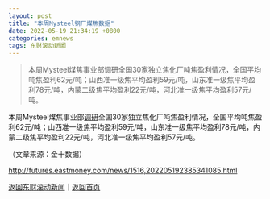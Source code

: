 ```yaml
---
layout: post
title: "本周Mysteel钢厂煤焦数据"
date: 2022-05-19 21:34:19 +0800
categories: emnews
tags: 东财滚动新闻
---
```

> 本周Mysteel煤焦事业部调研全国30家独立焦化厂吨焦盈利情况，全国平均吨焦盈利62元/吨；山西准一级焦平均盈利59元/吨，山东准一级焦平均盈利78元/吨，内蒙二级焦平均盈利22元/吨，河北准一级焦平均盈利57元/吨。

<p>本周Mysteel煤焦事业部<span id="Info.3274"><a href="http://data.eastmoney.com/jgdy/" class="infokey">调研</a></span>全国30家独立焦化厂吨焦盈利情况，全国平均吨焦盈利62元/吨；山西准一级焦平均盈利59元/吨，山东准一级焦平均盈利78元/吨，内蒙二级焦平均盈利22元/吨，河北准一级焦平均盈利57元/吨。</p><p class="em_media">（文章来源：金十数据）</p>

<http://futures.eastmoney.com/news/1516,202205192385341085.html>

[返回东财滚动新闻](//finews.withounder.com/emnews/)｜[返回首页](//finews.withounder.com/)